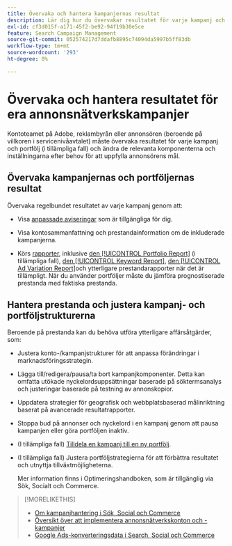 ```yaml
---
title: Övervaka och hantera kampanjernas resultat
description: Lär dig hur du övervakar resultatet för varje kampanj och portfolio och gör ändringar för att uppnå dina mål.
exl-id: cf3d015f-a171-45f2-be92-94f19b30e5ce
feature: Search Campaign Management
source-git-commit: 052574217d7ddafb8895c74094da5997b5ff83db
workflow-type: tm+mt
source-wordcount: '293'
ht-degree: 0%

---
```


# Övervaka och hantera resultatet för era annonsnätverkskampanjer

Kontoteamet på Adobe, reklambyrån eller annonsören (beroende på villkoren i servicenivåavtalet) måste övervaka resultatet för varje kampanj och portfölj (i tillämpliga fall) och ändra de relevanta komponenterna och inställningarna efter behov för att uppfylla annonsörens mål.

## Övervaka kampanjernas och portföljernas resultat

Övervaka regelbundet resultatet av varje kampanj genom att:

* Visa [anpassade aviseringar](/help/search-social-commerce/alerts/alert-view.md) som är tillgängliga för dig.

* Visa kontosammanfattning och prestandainformation om de inkluderade kampanjerna.

* Körs [rapporter](/help/search-social-commerce/reports/report-about.md), inklusive [den [!UICONTROL Portfolio Report]](/help/search-social-commerce/reports/management/basic-advanced/portfolio-report.md) (i tillämpliga fall), [den [!UICONTROL Keyword Report]](/help/search-social-commerce/reports/management/basic-advanced/keyword-report.md), [den [!UICONTROL Ad Variation Report]](/help/search-social-commerce/reports/management/basic-advanced/ad-variation-report.md)och ytterligare prestandarapporter när det är tillämpligt. När du använder portföljer måste du jämföra prognostiserade prestanda med faktiska prestanda.

## Hantera prestanda och justera kampanj- och portföljstrukturerna

Beroende på prestanda kan du behöva utföra ytterligare affärsåtgärder, som:

* Justera konto-/kampanjstrukturer för att anpassa förändringar i marknadsföringsstrategin.

* Lägga till/redigera/pausa/ta bort kampanjkomponenter. Detta kan omfatta utökade nyckelordsuppsättningar baserade på söktermsanalys och justeringar baserade på testning av annonskopior.

* Uppdatera strategier för geografisk och webbplatsbaserad målinriktning baserat på avancerade resultatrapporter.

* Stoppa bud på annonser och nyckelord i en kampanj genom att pausa kampanjen eller göra portföljen inaktiv.

* (I tillämpliga fall) [Tilldela en kampanj till en ny portfölj](/help/search-social-commerce/campaign-management/campaign-assign-to-portfolio.md).

* (I tillämpliga fall) Justera portföljstrategierna för att förbättra resultatet och utnyttja tillväxtmöjligheterna.

  Mer information finns i Optimeringshandboken, som är tillgänglig via Sök, Socialt och Commerce.<!-- verify convention for referencing Optimization Guide here -->

>[!MORELIKETHIS]
>
>* [Om kampanjhantering i Sök, Social och Commerce](campaign-management-about.md)
>* [Översikt över att implementera annonsnätverkskonton och -kampanjer](campaign-implemention-overview.md)
>* [Google Ads-konverteringsdata i Search, Social och Commerce](google-conversion-data.md)

